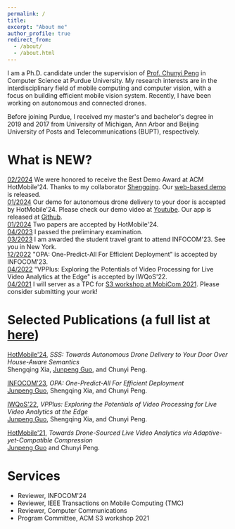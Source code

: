 ```yaml
---
permalink: /
title: 
excerpt: "About me"
author_profile: true
redirect_from: 
  - /about/
  - /about.html
---
```


I am a Ph.D. candidate under the supervision of [Prof. Chunyi Peng](https://www.cs.purdue.edu/homes/chunyi/) in Computer Science at Purdue University.
My research interests are in the interdisciplinary field of mobile computing and computer vision, with a focus on building efficient mobile vision system. 
Recently, I have been working on autonomous and connected drones. 

Before joining Purdue, I received my master's and bachelor's degree in 2019 and 2017 from University of Michigan, Ann Arbor and Beijing University of Posts and Telecommunications (BUPT), respectively. 

What is NEW?
======
[02/2024](https://jpkuo24.github.io/) We were honored to receive the Best Demo Award at ACM HotMobile'24. Thanks to my collaborator [Shengqing](https://shengqingxia.github.io/). Our [web-based demo](http://mssn.cs.purdue.edu/) is released.<br>
[01/2024](https://jpkuo24.github.io/) Our demo for autonomous drone delivery to your door is accepted by HotMobile'24. Please check our demo video at [Youtube](https://www.youtube.com/playlist?list=PLLzN69of2f9bD5ZfPYhDpkAv-Pz2zI7Ac). Our app is released at [Github](https://github.com/mssn/dd-demo/tree/main).<br>
[01/2024](https://jpkuo24.github.io/) Two papers are accepted by HotMobile'24.<br>
[04/2023](https://jpkuo24.github.io/) I passed the preliminary examination.<br>
[03/2023](https://jpkuo24.github.io/) I am awarded the student travel grant to attend INFOCOM'23. See you in New York.<br>
[12/2022](https://jpkuo24.github.io/) "OPA: One-Predict-All For Efficient Deployment" is accepted by INFOCOM'23. <br>
[04/2022](https://jpkuo24.github.io/) "VPPlus: Exploring the Potentials of Video Processing for Live Video Analytics at the Edge" is accepted by IWQoS'22. <br>
[04/2021](https://jpkuo24.github.io/) I will server as a TPC for [S3 workshop at MobiCom 2021](http://www.people.vcu.edu/~barahoueipash/S3/S3.html). Please consider submitting your work! <br>

<!--[More news](https://jpkuo24.github.io/)-->


Selected Publications (a full list at [here](https://jpkuo24.github.io/publications/))
======
[HotMobile'24](https://hotmobile.org/2024/), *SSS: Towards Autonomous Drone Delivery to Your Door Over House-Aware Semantics* <br>
Shengqing Xia, <u>Junpeng Guo</u>, and Chunyi Peng. <br>

[INFOCOM'23](https://infocom2023.ieee-infocom.org/), *OPA: One-Predict-All For Efficient Deployment* <br>
<u>Junpeng Guo</u>, Shengqing Xia, and Chunyi Peng. <br>

[IWQoS'22](https://iwqos2022.ieee-iwqos.org/), *VPPlus: Exploring the Potentials of Video Processing for Live Video Analytics at the Edge* <br> 
<u>Junpeng Guo</u>, Shengqing Xia, and Chunyi Peng.<br>

[HotMobile'21](https://hotmobile.org/2021/), *Towards Drone-Sourced Live Video Analytics via Adaptive-yet-Compatible Compression* <br>
<u>Junpeng Guo</u> and Chunyi Peng. <br>

Services
======
* Reviewer, INFOCOM'24
* Reviewer, IEEE Transactions on Mobile Computing (TMC)
* Reviewer, Computer Communications
* Program Committee, ACM S3 workshop 2021

